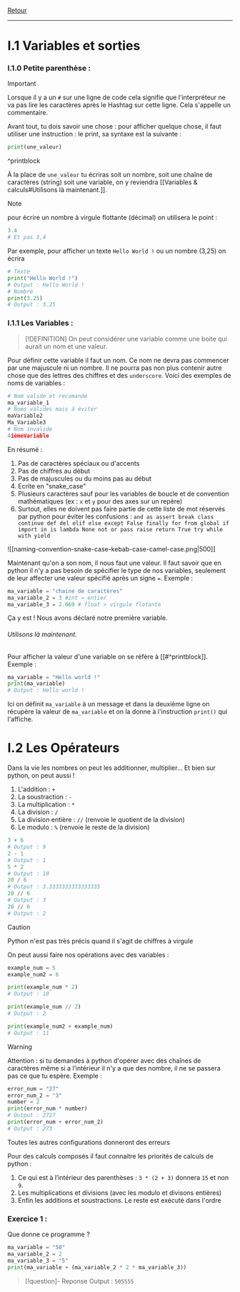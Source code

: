 [Retour](Summary)
___
# I.1 Variables et sorties

### I.1.0 Petite parenthèse :

> [!IMPORTANT]
> Lorsque il y a un `#` sur une ligne de code cela signifie que l'interpréteur ne va pas lire les caractères après le Hashtag sur cette ligne.
> Cela s'appelle un commentaire.

Avant tout, tu dois savoir une chose : pour afficher quelque chose, il faut utiliser une instruction : le print, sa syntaxe est la suivante : 
```py
print(une_valeur)
```
^printblock

À la place de `une_valeur` tu écriras soit un nombre, soit une chaîne de caractères (string) soit une variable, on y reviendra [[Variables & calculs#Utilisons là maintenant.]].
> [!NOTE]
> pour écrire un nombre à virgule flottante (décimal) on utilisera le point : 
> ```py
> 3.4
> # Et pas 3,4
> ```

Par exemple, pour afficher un texte `Hello World !` ou un nombre (3,25) on écrira
```py
# Texte
print("Hello World !")
# Output : Hello World !
# Nombre
print(3.25)
# Output : 3.25
```

### I.1.1 Les Variables :

> [!DEFINITION]
> On peut considérer une variable comme une boite qui aurait un nom et une valeur.

Pour définir cette variable il faut un nom. Ce nom ne devra pas commencer par une majuscule ni un nombre. Il ne pourra pas non plus contenir autre chose que des lettres des chiffres et des `underscore`. Voici des exemples de noms de variables :
```py
# Nom valide et recomandé
ma_variable_1
# Noms valides mais à éviter
maVariable2
Ma_Variable3
# Nom invalide
4ièmeVariable
```
En résumé : 
1. Pas de caractères spéciaux ou d'accents
2. Pas de chiffres au début
3. Pas de majuscules ou du moins pas au début
4. Ecrite en "snake_case"
5. Plusieurs caractères sauf pour les variables de boucle et de convention mathématiques (ex : `x` et `y` pour des axes sur un repère)
6. Surtout, elles ne doivent pas faire partie de cette liste de mot réservés par python pour éviter les confusions : `and as assert break class continue def del elif else except False finally for from global if import in is lambda None not or pass raise return True try while with yield`

![[naming-convention-snake-case-kebab-case-camel-case.png|500]]

Maintenant qu'on a son nom, il nous faut une valeur.
Il faut savoir que en python il n'y a pas besoin de spécifier le type de nos variables, seulement de leur affecter une valeur spécifié après un signe `=`.
Exemple :
```py
ma_variable = "chaine de caractères"
ma_variable_2 = 3 #int > entier
ma_variable_3 = 2.069 # float > virgule flotante
```
Ça y est ! Nous avons déclaré notre première variable.

###### Utilisons là maintenant. 

Pour afficher la valeur d'une variable on se réfère à [[#^printblock]].
Exemple :
```py
ma_variable = "Hello world !"
print(ma_variable)
# Output : Hello world !
```
Ici on définit `ma_variable` à un message et dans la deuxième ligne on récupère la valeur de `ma_variable` et on la donne à l'instruction `print()` qui l'affiche.

# I.2 Les Opérateurs

Dans la vie les nombres on peut les additionner, multiplier... Et bien sur python, on peut aussi !
1. L'addition : `+`
2. La soustraction : `-`
3. La multiplication : `*`
4. La division : `/`
5. La division entière : `//` (renvoie le quotient de la division)
6. Le modulo : `%` (renvoie le reste de la division)

```py
3 + 6
# Output : 9
2 - 1
# Output : 1
5 * 2
# Output : 10
20 / 6
# Output : 3.3333333333333335
20 // 6
# Output : 3
20 // 6
# Output : 2
```

> [!CAUTION]
> Python n'est pas très précis quand il s'agit de chiffres à virgule

On peut aussi faire nos opérations avec des variables :
```py
example_num = 5
example_num2 = 6

print(example_num * 2)
# Output : 10

print(example_num // 2)
# Output : 2

print(example_num2 + example_num)
# Output : 11
```

> [!WARNING]
> Attention : si tu demandes à python d'opérer avec des chaînes de caractères même si a l’intérieur il n'y a que des nombre, il ne se passera pas ce que tu espère. Exemple : 
> ```py
> error_num = "27"
> error_num_2 = "3"
> number = 2
> print(error_num * number)
> # Output : 2727
> print(error_num + error_num_2)
> # Output : 273
> ```
Toutes les autres configurations donneront des erreurs

Pour des calculs composés il faut connaitre les priorités de calculs de python :
1. Ce qui est à l’intérieur des parenthèses : `3 * (2 + 3)` donnera `15` et non `9`.
2. Les multiplications et divisions (avec les modulo et divisons entières)
3. Enfin les additions et soustractions.
Le reste est exécuté dans l'ordre

### Exercice 1 :
 Que donne ce programme ? 
```py
ma_variable = "50"
ma_variable_2 = 2
ma_variable_3 = "5"
print(ma_variable + (ma_variable_2 * 2 * ma_variable_3))
```
> [!question]- Reponse
> Output : `505555`
